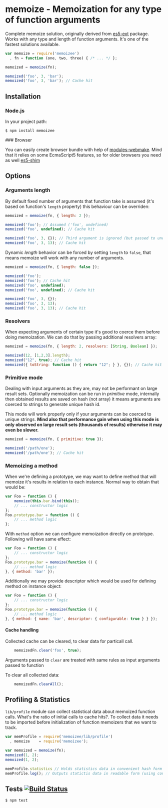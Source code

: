 # memoize - Memoization for any type of function arguments

Complete memoize solution, originally derived from [es5-ext](https://github.com/medikoo/es5-ext) package. Works with any type and length of function arguments. It's one of the fastest solutions available.

```javascript
var memoize = require('memoizee')
  , fn = function (one, two, three) { /* ... */ };

memoized = memoize(fn);

memoized('foo', 3, 'bar');
memoized('foo', 3, 'bar'); // Cache hit
```

## Installation
### Node.js

In your project path:

	$ npm install memoizee

<a name="installation-browser" />
### Browser

You can easily create browser bundle with help of [modules-webmake](https://github.com/medikoo/modules-webmake). Mind that it relies on some EcmaScript5 features, so for older browsers you need as well [es5-shim](https://github.com/kriskowal/es5-shim)


## Options
### Arguments length

By default fixed number of arguments that function take is assumed (it's based on function's  `length` property) this behaviour can be overriden:

```javascript
memoized = memoize(fn, { length: 2 });

memoized('foo'); // Assumed ('foo', undefined)
memoized('foo', undefined); // Cache hit

memoized('foo', 3, {}); // Third argument is ignored (but passed to underlying function)
memoized('foo', 3, 13); // Cache hit
```

Dynamic _length_ behavior can be forced by setting `length` to `false`, that means memoize will work with any number of arguments.

```javascript
memoized = memoize(fn, { length: false });

memoized('foo');
memoized('foo'); // Cache hit
memoized('foo', undefined);
memoized('foo', undefined); // Cache hit

memoized('foo', 3, {});
memoized('foo', 3, 13);
memoized('foo', 3, 13); // Cache hit
```

### Resolvers

When expecting arguments of certain type it's good to coerce them before doing memoization. We can do that by passing additional resolvers array:

```javascript
memoized = memoize(fn, { length: 2, resolvers: [String, Boolean] });

memoized(12, [1,2,3].length);
memoized("12", true); // Cache hit
memoized({ toString: function () { return "12"; } }, {}); // Cache hit
```

### Primitive mode

Dealing with input arguments as they are, may not be performant on large result sets. Optionally memoization can be run in _primitive_ mode, internally then obtained results are saved on hash (not array) it means arguments are coerced to strings to generate unique hash id.  

This mode will work properly only if your arguments can be coerced to unique strings.
__Mind also that performance gain when using this mode is only observed on large result sets (thousands of results) otherwise it may even be slower.__

```javascript
memoized = memoize(fn, { primitive: true });

memoized('/path/one');
memoized('/path/one'); // Cache hit
```

### Memoizing a method

When we're defining a prototype, we may want to define method that will memoize it's results in relation to each instance. Normal way to obtain that would be:

```javascript
var Foo = function () {
	memoize(this.bar.bind(this));
	// ... constructor logic
};
Foo.prototype.bar = function () {
	// ... method logic
};
```

With `method` option we can configure memoization directly on prototype. Following will have same effect:

```javascript
var Foo = function () {
	// ... constructor logic
};
Foo.prototype.bar = memoize(function () {
	// ... method logic
}, { method: 'bar' });
```

Additionally we may provide descriptor which would be used for defining method on instance object:

```javascript
var Foo = function () {
	// ... constructor logic
};
Foo.prototype.bar = memoize(function () {
	// ... method logic
}, { method: { name: 'bar', descriptor: { configurable: true } } });
```

#### Cache handling

Collected cache can be cleared, to clear data for particall call.

```javascript
	memoizedFn.clear('foo', true);
```

Arguments passed to `clear` are treated with same rules as input arguments passed to function

To clear all collected data:

```javascript
	memoizedFn.clearAll();
```

## Profiling & Statistics

`lib/profile` module can collect statistical data about memoized function calls. What's the ratio of initial calls to cache hits?. To collect data it needs to be imported before initialization of function memoizers that we want to track.

```javascript
var memProfile = require('memoizee/lib/profile')
  , memoize    = require('memoizee');

var memoized = memoize(fn);
memoized(1, 2);
memoized(1, 2);

memProfile.statistics // Holds statistics data in convenient hash form
memProfile.log(); // Outputs statictis data in readable form (using console.log)
```

## Tests [![Build Status](https://secure.travis-ci.org/medikoo/memoize.png?branch=master)](https://secure.travis-ci.org/medikoo/memoize)

	$ npm test
